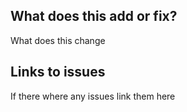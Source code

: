 ## What does this add or fix?

What does this change

## Links to issues

If there where any issues link them here
